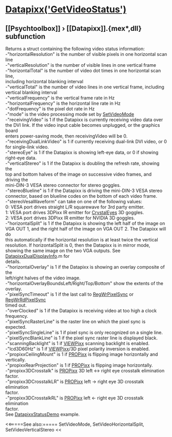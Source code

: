 # [Datapixx('GetVideoStatus')](Datapixx-GetVideoStatus) 
## [[Psychtoolbox]] &#8250; [[Datapixx]].{mex*,dll} subfunction


Returns a struct containing the following video status information:  
-"horizontalResolution" is the number of visible pixels in one horizontal scan  
line  
-"verticalResolution" is the number of visible lines in one vertical frame  
-"horizontalTotal" is the number of video dot times in one horizontal scan line,  
including horizontal blanking interval  
-"verticalTotal" is the number of video lines in one vertical frame, including  
vertical blanking interval  
-"verticalFrequency" is the vertical frame rate in Hz  
-"horizontalFrequency" is the horizontal line rate in Hz  
-"dotFrequency" is the pixel dot rate in Hz  
-"mode" is the video processing mode set by [SetVideoMode](SetVideoMode)  
-"receivingVideo" is 1 if the Datapixx is currently receiving video data over  
the DVI link. If the video input cable becomes unplugged, or the graphics board  
enters power-saving mode, then receivingVideo will be 0.  
-"receivingDualLinkVideo" is 1 if currently receiving dual-link DVI video, or 0  
for single-link video.  
-"stereoEye" is 1 if the Datapixx is showing left-eye data, or 0 if showing  
right-eye data.  
-"verticalStereo" is 1 if the Datapixx is doubling the refresh rate, showing the  
top and bottom halves of the image on successive video frames, and driving the  
mini-DIN-3 VESA stereo connector for stereo goggles.  
-"stereoBlueline" is 1 if the Datapixx is driving the mini-DIN-3 VESA stereo  
connector, based on blueline codes on the bottom of each video frame.  
-"stereoVesaWaveform" can take on one of the following values:  
 0: VESA port drives straight L/R squarewave for 3rd party emitter.  
 1: VESA port drives 3DPixx IR emitter for [CrystalEyes](CrystalEyes) 3D goggles.  
 2: VESA port drives 3DPixx IR emitter for NVIDIA 3D goggles.  
-"horizontalSplit" is 1 if the Datapixx is showing the left half of the image on  
VGA OUT 1, and the right half of the image on VGA OUT 2. The Datapixx will do  
this automatically if the horizontal resolution is at least twice the vertical  
resolution. If horizontalSplit is 0, then the Datapixx is in mirror mode,  
showing the same image on the two VGA outputs. See [DatapixxDualDisplayInfo](DatapixxDualDisplayInfo).m for  
details.  
-"horizontalOverlay" is 1 if the Datapixx is showing an overlay composite of the  
left/right halves of the video image.  
-"horizontalOverlayBoundsLeft/Right/Top/Bottom" show the extents of the overlay.  
-"pixelSyncTimeout" is 1 if the last call to [RegWrPixelSync](RegWrPixelSync) or [RegWrRdPixelSync](RegWrRdPixelSync)  
timed out.  
-"overClocked" is 1 if the Datapixx is receiving video at too high a clock  
frequency.  
-"pixelSyncRasterLine" is the raster line on which the pixel sync is expected.  
-"pixelSyncSingleLine" is 1 if pixel sync is only recognized on a single line.  
-"pixelSyncBlankLine" is 1 if the pixel sync raster line is displayed black.  
-"scanningBacklight" is 1 if [VIEWPixx](VIEWPixx) scanning backlight is enabled.  
-"lcd3D60Hz" is 1 if [VIEWPixx](VIEWPixx)/3D pixel polarity inversion is enabled.  
-"propixxCeilingMount" is 1 if [PROPixx](PROPixx) is flipping image horizontally and  
vertically.  
-"propixxRearProjection" is 1 if [PROPixx](PROPixx) is flipping image horizontally.  
-"propixx3DCrosstalk" is [PROPixx](PROPixx) 3D left <-\> right eye crosstalk elimination  
factor.  
-"propixx3DCrosstalkLR" is [PROPixx](PROPixx) left -\> right eye 3D crosstalk elimination  
factor.  
-"propixx3DCrosstalkRL" is [PROPixx](PROPixx) left <- right eye 3D crosstalk elimination  
factor.  
See [DatapixxStatusDemo](DatapixxStatusDemo) example.  
  


<<=====See also:=====
SetVideoMode, SetVideoHorizontalSplit, SetVideoVerticalStereo
<<